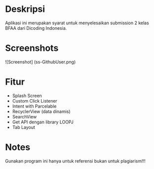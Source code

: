 # Deskripsi
Aplikasi ini merupakan syarat untuk menyelesaikan submission 2 kelas BFAA dari Dicoding Indonesia. 

# Screenshots
![Screenshot] (ss-GithubUser.png)

# Fitur
- Splash Screen
- Custom Click Listener
- Intent with Parcelable
- RecyclerView (data dinamis)
- SearchView
- Get API dengan library LOOPJ
- Tab Layout 

 # Notes
Gunakan program ini hanya untuk referensi bukan untuk plagiarism!!!
